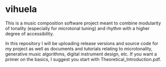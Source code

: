 # vihuela
This is a music composition software project meant to combine modularity of tonality (especially for microtonal tuning) and rhythm with a higher degree of accessibility.

In this repository I will be uploading release versions and source code for my project as well as documents and tutorials relating to microtonality, generative music algorithms, digital instrument design, etc. If you want a primer on the basics, I suggest you start with Theoretical_Introduction.pdf.
